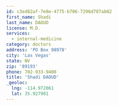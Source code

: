 ```yaml
---
id: c3ed82af-7e0e-4775-b706-7296d787ab02
first_name: Shadi
last_name: DAOUD
license: M.D.
services:
  - internal-medicine
category: doctors
address: 'PO Box 98978'
city: 'Las Vegas'
state: NV
zip: '89193'
phone: 702-933-9400
title: 'Shadi DAOUD'
_geoloc:
  lng: -114.972061
  lat: 35.927901
---
```

